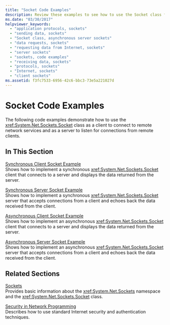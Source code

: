 ```yaml
---
title: "Socket Code Examples"
description: Review these examples to see how to use the Socket class for a client to connect to network services and as a server to listen for connections from clients.
ms.date: "03/30/2017"
helpviewer_keywords: 
  - "application protocols, sockets"
  - "sending data, sockets"
  - "Socket class, asynchronous server sockets"
  - "data requests, sockets"
  - "requesting data from Internet, sockets"
  - "server sockets"
  - "sockets, code examples"
  - "receiving data, sockets"
  - "protocols, sockets"
  - "Internet, sockets"
  - "client sockets"
ms.assetid: f3fc7533-6956-42c6-bbc3-73e5a221027d
---
```

# Socket Code Examples

The following code examples demonstrate how to use the <xref:System.Net.Sockets.Socket> class as a client to connect to remote network services and as a server to listen for connections from remote clients.  
  
## In This Section  

 [Synchronous Client Socket Example](synchronous-client-socket-example.md)  
 Shows how to implement a synchronous <xref:System.Net.Sockets.Socket> client that connects to a server and displays the data returned from the server.  
  
 [Synchronous Server Socket Example](synchronous-server-socket-example.md)  
 Shows how to implement a synchronous <xref:System.Net.Sockets.Socket> server that accepts connections from a client and echoes back the data received from the client.  
  
 [Asynchronous Client Socket Example](asynchronous-client-socket-example.md)  
 Shows how to implement an asynchronous <xref:System.Net.Sockets.Socket> client that connects to a server and displays the data returned from the server.  
  
 [Asynchronous Server Socket Example](asynchronous-server-socket-example.md)  
 Shows how to implement an asynchronous <xref:System.Net.Sockets.Socket> server that accepts connections from a client and echoes back the data received from the client.  
  
## Related Sections  

 [Sockets](sockets.md)  
 Provides basic information about the <xref:System.Net.Sockets> namespace and the <xref:System.Net.Sockets.Socket> class.  
  
 [Security in Network Programming](security-in-network-programming.md)  
 Describes how to use standard Internet security and authentication techniques.
